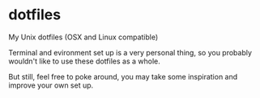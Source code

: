 # dotfiles

My Unix dotfiles (OSX and Linux compatible)

Terminal and evironment set up is a very personal thing, so you probably wouldn't like to use these dotfiles as a whole. 

But still, feel free to poke around, you may take some inspiration and improve your own set up.
